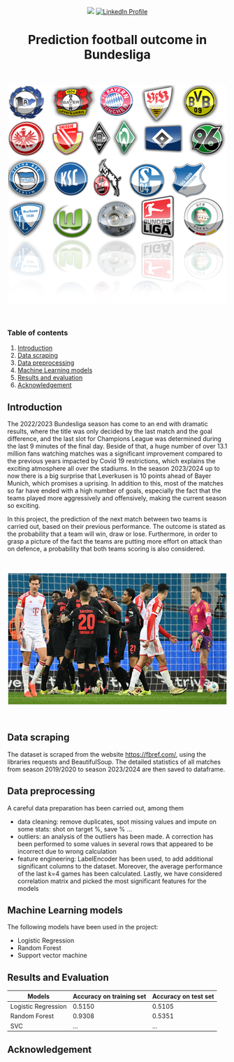 <p align="center">

<img src="https://img.shields.io/badge/made%20by-Binh%20Hong%20Ngoc-green">
<a href="https://www.linkedin.com/in/binhhongngoc/">
  <img src="https://img.shields.io/badge/-LinkedIn-blue?style=flat&logo=linkedin&logoColor=white" alt="LinkedIn Profile">
</a>
</p>

<h1 align="center"> Prediction football outcome in Bundesliga </h1>

<p align="center">
<br><br><img src="Pictures/Logo.png" width=500 height=500>
</p>
<br>
<p>
  
<h3> Table of contents </h3>
<ol>
    <li><a href="#intro">Introduction</a></li>
    <li><a href="#scraping">Data scraping</a></li>
    <li><a href="#preprocessing">Data preprocessing</a></li>
    <li><a href="#models">Machine Learning models</a></li>
    <li><a href="#results">Results and evaluation</a> </li>
    <li><a href="#acknowledgement">Acknowledgement</a></li>
</ol>

<h2 id="intro">Introduction</h2>

The 2022/2023 Bundesliga season has come to an end with dramatic results, where the title was only decided by the last match and the goal difference, and the last slot for Champions League was determined during the last 9 minutes of the final day. Beside of that, a huge number of over 13.1 million fans watching matches was a significant improvement compared to the previous years impacted by Covid 19 restrictions, which explains the exciting atmosphere all over the stadiums. In the season 2023/2024 up to now there is a big surprise that Leverkusen is 10 points ahead of Bayer Munich, which promises a uprising. In addition to this, most of the matches so far have ended with a high number of goals, especially the fact that the teams played more aggressively and offensively, making the current season so exciting.

In this project, the prediction of the next match between two teams is carried out, based on their previous performance. The outcome is stated as the probability that a team will win, draw or lose. Furthermore, in order to grasp a picture of the fact the teams are putting more effort on attack than on defence, a probability that both teams scoring is also considered.
<p align="center">
<br><br><img src="Pictures/Bayer_Bayern.jpg" width="500" height="300">
</p>
<br>
<p>
<h2 id="scraping">Data scraping</h2>

The dataset is scraped from the website https://fbref.com/, using the libraries requests and BeautifulSoup. The detailed statistics of all matches from season 2019/2020 to season 2023/2024 are then saved to dataframe.

<h2 id="preprocessing">Data preprocessing</h2>
A careful data preparation has been carried out, among them
<ul>
    <li> data cleaning: remove duplicates, spot missing values and impute on some stats: shot on target %, save % ...</li>
    <li> outliers: an analysis of the outliers has been made. A correction has been performed to some values in several rows that appeared to be incorrect due to wrong calculation </li>
    <li> feature engineering: LabelEncoder has been used, to add additional significant columns to the dataset. Moreover, the average performance of the last k=4 games has been calculated. Lastly, we have considered correlation matrix and picked the most significant features for the models </li>
</ul>

<h2 id="models">Machine Learning models</h2>

The following models have been used in the project:
<ul>
    <li> Logistic Regression </li>
    <li> Random Forest </li>
    <li> Support vector machine </li>
</ul>
 
## Results and Evaluation

| Models | Accuracy on training set | Accuracy on test set |
|-----------------|-----------------|-----------------|
| Logistic Regression | 0.5150 | 0.5105 |
| Random Forest | 0.9308 | 0.5351 |
| SVC | ... | ... |


<h2 id="acknowledgement">Acknowledgement</h2>
